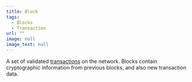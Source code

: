 ```yaml
---
title: Block
tags:
  - Blocks
  - Transaction
url: ""
image: null
image_text: null
---
```


A set of validated [transactions](https://www.essentialcardano.io/glossary/transaction-tx) on the network. Blocks contain cryptographic information from previous blocks, and also new transaction data.
